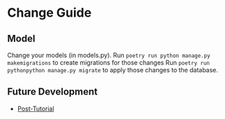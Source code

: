 # Change Guide

## Model

Change your models (in models.py).
Run `poetry run python manage.py makemigrations` to create migrations for those changes
Run `poetry run pythonpython manage.py migrate` to apply those changes to the database.

## Future Development

- [Post-Tutorial](https://docs.djangoproject.com/en/4.1/intro/whatsnext/)